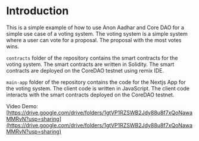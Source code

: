 # Introduction
This is a simple example of how to use Anon Aadhar and Core DAO for a simple use case of a voting system. The voting system is a simple system where a user can vote for a proposal. The proposal with the most votes wins.

```contracts``` folder of the repository contains the smart contracts for the voting system. The smart contracts are written in Solidity. The smart contracts are deployed on the CoreDAO testnet using remix IDE.

```main-app``` folder of the repository contains the code for the Nextjs App for the voting system. The client code is written in JavaScript. The client code interacts with the smart contracts deployed on the CoreDAO testnet.

Video Demo: [https://drive.google.com/drive/folders/1gtVP1RZSWB2Jdy88u8f7xQoNawaMMRvN?usp=sharing](https://drive.google.com/drive/folders/1gtVP1RZSWB2Jdy88u8f7xQoNawaMMRvN?usp=sharing)